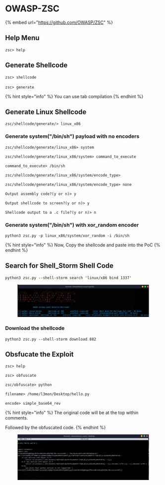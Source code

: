 # OWASP-ZSC

{% embed url="https://github.com/OWASP/ZSC" %}



## Help Menu

```
zsc> help
```

## Generate Shellcode

```
zsc> shellcode

zsc> generate
```

{% hint style="info" %}
You can use tab compilation&#x20;
{% endhint %}



## Generate Linux Shellcode

```
zsc/shellcode/generate/> linux_x86
```

### Generate system("/bin/sh") payload with no encoders

```
zsc/shellcode/generate/linux_x86> system
```

```
zsc/shellcode/generate/linux_x86/system> command_to_execute
```

```
command_to_execute> /bin/sh
```

```
zsc/shellcode/generate/linux_x86/system/encode_type> 
```

```
zsc/shellcode/generate/linux_x86/system/encode_type> none
```

```
Output assembly code?(y or n)> y
```

```
Output shellcode to screen?(y or n)> y
```

```
Shellcode output to a .c file?(y or n)> n
```



### Generate system("/bin/sh") with xor\_random encoder

```
python3 zsc.py -p linux_x86/system/xor_random -i /bin/sh
```



{% hint style="info" %}
Now, Copy the shellcode and paste into the PoC
{% endhint %}



## Search for Shell\_Storm Shell Code

```
python3 zsc.py --shell-storm search 'linux/x86 bind 1337'
```

<figure><img src="../../.gitbook/assets/image (56).png" alt=""><figcaption></figcaption></figure>

### Download the shellcode

```
python3 zsc.py --shell-storm download 882
```



## Obsfucate the Exploit

```
zsc> help
```

```
zsc> obfuscate
```

```
zsc/obfuscate> python
```

```
filename> /home/l3mon/Desktop/hello.py
```

```
encode> simple_base64_rev
```

{% hint style="info" %}
The original code will be at the top within comments.

Followed by the obfuscated code.
{% endhint %}

<figure><img src="../../.gitbook/assets/image (57).png" alt=""><figcaption></figcaption></figure>
